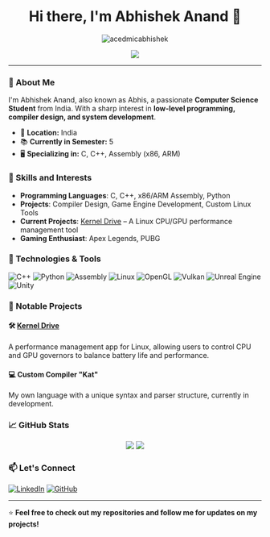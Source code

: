 <h1 align="center">Hi there, I'm Abhishek Anand 👋</h1>

<p align="center">
  <img src="https://komarev.com/ghpvc/?username=acedmicabhishek&label=Profile%20views&color=0e75b6&style=flat" alt="acedmicabhishek" />
</p>

<p align="center">
  <img src="https://img.shields.io/github/followers/acedmicabhishek?label=Follow&style=social" />
</p>

---

### 🌟 About Me
I'm Abhishek Anand, also known as Abhis, a passionate **Computer Science Student** from India. With a sharp interest in **low-level programming, compiler design, and system development**.

- 📍 **Location:** India
- 📚 **Currently in Semester:** 5
- 🖥️ **Specializing in:** C, C++, Assembly (x86, ARM)

### 🚀 Skills and Interests

- **Programming Languages**: C, C++, x86/ARM Assembly, Python
- **Projects**: Compiler Design, Game Engine Development, Custom Linux Tools
- **Current Projects**: [Kernel Drive](https://github.com/acedmicabhishek/KernelDrive) – A Linux CPU/GPU performance management tool
- **Gaming Enthusiast**: Apex Legends, PUBG
  
### 🔧 Technologies & Tools

![C++](https://img.shields.io/badge/C++-00599C?style=for-the-badge&logo=cplusplus&logoColor=white)
![Python](https://img.shields.io/badge/Python-3776AB?style=for-the-badge&logo=python&logoColor=white)
![Assembly](https://img.shields.io/badge/Assembly-8B0000?style=for-the-badge)
![Linux](https://img.shields.io/badge/Linux-000000?style=for-the-badge&logo=linux&logoColor=white)
![OpenGL](https://img.shields.io/badge/OpenGL-5586A4?style=for-the-badge&logo=opengl)
![Vulkan](https://img.shields.io/badge/Vulkan-C0402C?style=for-the-badge&logo=vulkan&logoColor=white)
![Unreal Engine](https://img.shields.io/badge/Unreal-313131?style=for-the-badge&logo=unreal-engine&logoColor=white)
![Unity](https://img.shields.io/badge/Unity-100000?style=for-the-badge&logo=unity&logoColor=white)

### 📂 Notable Projects

#### 🛠️ [Kernel Drive](https://github.com/acedmicabhishek/KernelDrive)
A performance management app for Linux, allowing users to control CPU and GPU governors to balance battery life and performance.

#### 💻 Custom Compiler "Kat"
My own language with a unique syntax and parser structure, currently in development.

### 📈 GitHub Stats

<p align="center">
  <img src="https://github-readme-stats.vercel.app/api?username=acedmicabhishek&show_icons=true&theme=dark&hide_border=true" />
  <img src="https://github-readme-streak-stats.herokuapp.com/?user=acedmicabhishek&theme=dark&hide_border=true" />
</p>

### 📫 Let's Connect

[![LinkedIn](https://img.shields.io/badge/LinkedIn-0077B5?style=for-the-badge&logo=linkedin&logoColor=white)](https://www.linkedin.com/in/abhishek-anand-9b9402308?utm_source=share&utm_campaign=share_via&utm_content=profile&utm_medium=android_app)
[![GitHub](https://img.shields.io/badge/GitHub-100000?style=for-the-badge&logo=github&logoColor=white)](https://github.com/acedmicabhishek)

---

⭐️ **Feel free to check out my repositories and follow me for updates on my projects!**
